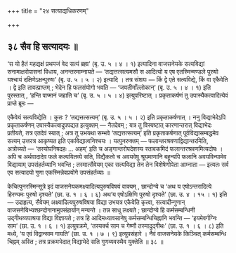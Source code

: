 +++
title = "२४ सत्याद्यधिकरणम्"

+++

## ३८ सैव हि सत्यादयः ॥

‘स यो हैतं महद्यक्षं प्रथमजं वेद सत्यं ब्रह्म’ (बृ. उ. ५ । ४ । १) इत्यादिना वाजसनेयके सत्यविद्यां सनामाक्षरोपासनां विधाय, अनन्तरमाम्नायते — ‘तद्यत्तत्सत्यमसौ स आदित्यो य एष एतस्मिन्मण्डले पुरुषो यश्चायं दक्षिणेऽक्षन्पुरुषः’ (बृ. उ. ५ । ५ । २) इत्यादि । तत्र संशयः — किं द्वे एते सत्यविद्ये, किं वा एकैवेति । द्वे इति तावत्प्राप्तम् ; भेदेन हि फलसंयोगो भवति — ‘जयतीमाँल्लोकान्’ (बृ. उ. ५ । ४ । १) इति पुरस्तात् , ‘हन्ति पाप्मानं जहाति च’ (बृ. उ. ५ । ५ । ४) इत्युपरिष्टात् । प्रकृताकर्षणं तु उपास्यैकत्वादित्येवं प्राप्ते ब्रूमः —

एकैवेयं सत्यविद्येति । कुतः ? ‘तद्यत्तत्सत्यम्’ (बृ. उ. ५ । ५ । २) इति प्रकृताकर्षणात् । ननु विद्याभेदेऽपि प्रकृताकर्षणम् उपास्यैकत्वादुपपद्यत इत्युक्तम् — नैतदेवम् ; यत्र तु विस्पष्टात् कारणान्तरात् विद्याभेदः प्रतीयते, तत्र एतदेवं स्यात् ; अत्र तु उभयथा सम्भवे ‘तद्यत्तत्सत्यम्’ इति प्रकृताकर्षणात् पूर्वविद्यासम्बद्धमेव सत्यम् उत्तरत्र आकृष्यत इति एकविद्यात्वनिश्चयः । यत्पुनरुक्तम् — फलान्तरश्रवणाद्विद्यान्तरमिति, अत्रोच्यते — ‘तस्योपनिषदहः … अहम्’ इति च अङ्गान्तरोपदेशस्य स्तावकमिदं फलान्तरश्रवणमित्यदोषः । अपि च अर्थवादादेव फले कल्पयितव्ये सति, विद्यैकत्वे च अवयवेषु श्रूयमाणानि बहून्यपि फलानि अवयविन्यामेव विद्यायाम् उपसंहर्तव्यानि भवन्ति ; तस्मात्सैवेयम् एका सत्यविद्या तेन तेन विशेषेणोपेता आम्नाता — इत्यतः सर्व एव सत्यादयो गुणा एकस्मिन्नेवप्रयोगे उपसंहर्तव्याः ॥

केचित्पुनरस्मिन्सूत्रे इदं वाजसनेयकमक्ष्यादित्यपुरुषविषयं वाक्यम् , छान्दोग्ये च ‘अथ य एषोऽन्तरादित्ये हिरण्यमः पुरुषो दृश्यते’ (छा. उ. १ । ६ । ६) अथ‘य एषोऽक्षिणि पुरुषो दृश्यते’ (छा. उ. ४ । १५ । १) इति — उदाहृत्य, सैवेयम् अक्ष्यादित्यपुरुषविषया विद्या उभयत्र एकैवेति कृत्वा, सत्यादीन्गुणान् वाजसनेयिभ्यश्छन्दोगानामुपसंहार्यान् मन्यन्ते । तन्न साधु लक्ष्यते ; छान्दोग्ये हि कर्मसम्बन्धिनी उद्गीथव्यपाश्रया विद्या विज्ञायते ; तत्र हि आदिमध्यावसानेषु कर्मसम्बन्धिचिह्नानि भवन्ति — ‘इयमेवर्गग्निः साम’ (छा. उ. १ । ६ । १) इत्युपक्रमे, ‘तस्यर्क्च साम च गेष्णौ तस्मादुद्गीथः’ (छा. उ. १ । ६ । ८) इति मध्ये, ‘य एवं विद्वान्साम गायति’ (छा. उ. १ । ७ । ९) इत्युपसंहारे । नैवं वाजसनेयके किञ्चित् कर्मसम्बन्धि चिह्नम् अस्ति ; तत्र प्रक्रमभेदात् विद्याभेदे सति गुणव्यवस्थैव युक्तेति ॥ ३८ ॥
